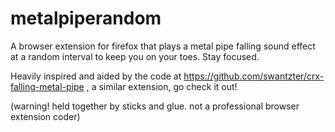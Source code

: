 # metalpiperandom
A browser extension for firefox that plays a metal pipe falling sound effect at a random interval to keep you on your toes. Stay focused.

Heavily inspired and aided by the code at https://github.com/swantzter/crx-falling-metal-pipe , a similar extension, go check it out!

(warning! held together by sticks and glue. not a professional browser extension coder)
